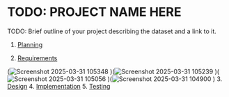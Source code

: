 # TODO: PROJECT NAME HERE

TODO: Brief outline of your project describing the dataset and a link to it.

1. [Planning](https://github.com/user-attachments/files/19537691/Planning.md)

2. [Requirements](https://github.com/user-attachments/files/19535043/Requriements.md)


(![Screenshot 2025-03-31 105348](https://github.com/user-attachments/assets/694fcff5-6fee-4e64-8af6-3363cb7962c6)
)(![Screenshot 2025-03-31 105239](https://github.com/user-attachments/assets/30994052-e1f2-4b86-ac0a-1f1b3f9230b7)
)(![Screenshot 2025-03-31 105056](https://github.com/user-attachments/assets/bcdf6fb2-2ddb-45db-bace-60a85d3274fd)
)(![Screenshot 2025-03-31 104900](https://github.com/user-attachments/assets/f0555cdb-b468-4821-bffb-dd226bb911df)
)
3. [Design](https://github.com/user-attachments/files/19533475/Design.md)
4. [Implementation](docs/implementation.md)
5. [Testing](docs/testing.md)

